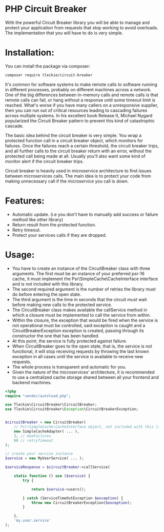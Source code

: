 # PHP Circuit Breaker 

With the powerful Circuit Breaker library you will be able to manage and protect your application from requests that stop working to avoid overloads. The implementation that you will have to do is very simple.

# Installation:

You can install the package via composer:

```bash
composer require tleckie/circuit-breaker
```

It's common for software systems to make remote calls to software running in different processes, probably on different 
machines across a network. One of the big differences between in-memory calls and remote calls is that remote calls can 
fail, or hang without a response until some timeout limit is reached. What's worse if you have many callers on a 
unresponsive supplier, then you can run out of critical resources leading to cascading failures across multiple systems. 
In his excellent book Release It, Michael Nygard popularized the Circuit Breaker pattern to prevent this kind of 
catastrophic cascade.

The basic idea behind the circuit breaker is very simple. You wrap a protected function call in a circuit breaker object, 
which monitors for failures. Once the failures reach a certain threshold, the circuit breaker trips, and all further 
calls to the circuit breaker return with an error, without the protected call being made at all. 
Usually you'll also want some kind of monitor alert if the circuit breaker trips.


Circuit breaker is heavily used in microservice architecture to find issues between microservices calls.
The main idea is to protect your code from making unnecessary call if the microservice you call is down.

# Features:
- Automatic update. (i.e you don't have to manually add success or failure method like other library)
- Return result from the protected function.
- Retry timeout.
- Protect your services calls if they are dropped.

# Usage:

- You have to create an instance of the CircuitBreaker class with three arguments.
The first must be an instance of your preferred psr-16 cache, it must implement the Psr\SimpleCache\CacheInterface 
interface and is not included with this library.  
- The second required argument is the number of retries the library must do before entering the open state.  
- The third argument is the time in seconds that the circuit must wait before making new calls to the protected service.
- The CircuitBreaker class makes available the callService method in which a closure must be implemented to call the service from within.
- Within the closure, the exception that would be fired when the service is not operational must be controlled, 
  said exception is caught and a CircuitBreakerException exception is created, passing through its constructor the one that has been handled.
- At this point, the service is fully protected against failure.
- When CircuitBreaker goes to the open state, that is, the service is not functional, it will stop receiving requests 
  by throwing the last known exception in all cases until the service is available to receive new requests.
- The whole process is transparent and automatic for you.  
- Given the nature of the microservices' architecture, it is recommended to use a centralized cache storage shared between all your frontend and backend machines.

```php
<?php
require "vendor/autoload.php";

use Tleckie\CircuitBreaker\CircuitBreaker;
use Tleckie\CircuitBreaker\Exception\CircuitBreakerException;


$circuitBreaker = new CircuitBreaker(
    // Psr\SimpleCache\CacheInterface object, not included with this library.
    new SimpleCacheAdapter( ... ),
    3, // maxFailures
    60 // retryTimeout
);

// create your service instance
$service = new MyUserService( ... );

$serviceResponse = $circuitBreaker->callService(

    static function () use ($service) {
        try {

            return $service->users();

        } catch (ServiceTimeOutException $exception) {
            throw new CircuitBreakerException($exception);
        }

    },
    'my.user.service'
);

```
